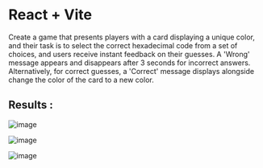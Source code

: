 # React + Vite

Create a game that presents players with a card displaying a unique color, and their task is to select the correct hexadecimal code from a set of choices, and users receive instant feedback on their guesses. 
A 'Wrong' message appears and disappears after 3 seconds for incorrect answers. Alternatively, for correct guesses, a 'Correct' message displays alongside change the color of the card to a new color.

## Results :

![image](https://github.com/Devai-coding/react-interview-questions/assets/113947156/e4f18326-a8f6-484f-88f5-74c035f3a8ab)

![image](https://github.com/Devai-coding/react-interview-questions/assets/113947156/1c0e9734-9ece-40f5-8860-0255d2b1688f)

![image](https://github.com/Devai-coding/react-interview-questions/assets/113947156/31198a90-5029-4d9e-8f7c-78b358d3d075)
